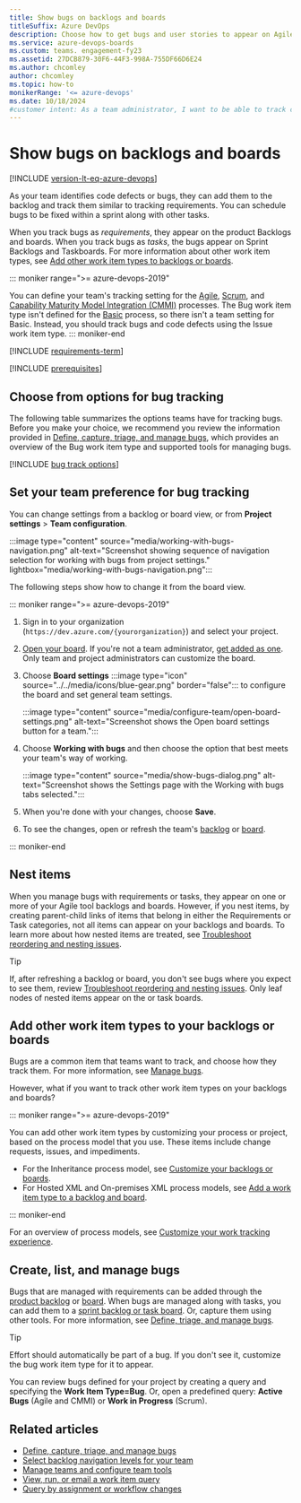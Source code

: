 ```yaml
---
title: Show bugs on backlogs and boards
titleSuffix: Azure DevOps 
description: Choose how to get bugs and user stories to appear on Agile tools in Azure Boards. You can track bugs as requirements or tasks.
ms.service: azure-devops-boards
ms.custom: teams. engagement-fy23
ms.assetid: 27DCB879-30F6-44F3-998A-755DF66D6E24
ms.author: chcomley
author: chcomley
ms.topic: how-to
monikerRange: '<= azure-devops'
ms.date: 10/18/2024
#customer intent: As a team administrator, I want to be able to track code defects as part of the backlog in Azure Boards so the team can track them in the same way as requirements or tasks.
---
```


# Show bugs on backlogs and boards  

[!INCLUDE [version-lt-eq-azure-devops](../../includes/version-lt-eq-azure-devops.md)]

As your team identifies code defects or bugs, they can add them to the backlog and track them similar to tracking requirements. You can schedule bugs to be fixed within a sprint along with other tasks.

When you track bugs as *requirements*, they appear on the product Backlogs and boards. When you track bugs as *tasks*, the bugs appear on Sprint Backlogs and Taskboards. For more information about other work item types, see [Add other work item types to backlogs or boards](#add-other-wits).

::: moniker range=">= azure-devops-2019"

You can define your team's tracking setting for the [Agile](../../boards/work-items/guidance/agile-process.md), [Scrum](../../boards/work-items/guidance/scrum-process.md), and [Capability Maturity Model Integration (CMMI)](../../boards/work-items/guidance/cmmi-process.md) processes. The Bug work item type isn't defined for the [Basic](../../boards/get-started/plan-track-work.md) process, so there isn't a team setting for Basic. Instead, you should track bugs and code defects using the Issue work item type.
::: moniker-end

[!INCLUDE [requirements-term](../../boards/includes/note-requirements-terms.md)]

[!INCLUDE [prerequisites](includes/prerequisites-team-settings.md)]

## Choose from options for bug tracking

The following table summarizes the options teams have for tracking bugs. Before you make your choice, we recommend you review the information provided in [Define, capture, triage, and manage bugs](../../boards/backlogs/manage-bugs.md), which provides an overview of the Bug work item type and supported tools for managing bugs.

[!INCLUDE [bug track options](../../boards/includes/show-bugs-matrix-options.md)]

## Set your team preference for bug tracking

You can change settings from a backlog or board view, or from **Project settings** > **Team configuration**.

:::image type="content" source="media/working-with-bugs-navigation.png" alt-text="Screenshot showing sequence of navigation selection for working with bugs from project settings." lightbox="media/working-with-bugs-navigation.png":::

The following steps show how to change it from the board view.

::: moniker range=">= azure-devops-2019"  

1. Sign in to your organization (`https://dev.azure.com/{yourorganization}`) and select your project.
1. [Open your board](../../boards/boards/kanban-quickstart.md). If you're not a team administrator, [get added as one](add-team-administrator.md). Only team and project administrators can customize the board.
1. Choose **Board settings** :::image type="icon" source="../../media/icons/blue-gear.png" border="false"::: to configure the board and set general team settings.

   :::image type="content" source="media/configure-team/open-board-settings.png" alt-text="Screenshot shows the Open board settings button for a team.":::  

1. Choose **Working with bugs** and then choose the option that best meets your team's way of working.

   :::image type="content" source="media/show-bugs-dialog.png" alt-text="Screenshot shows the Settings page with the Working with bugs tabs selected.":::  

1. When you're done with your changes, choose **Save**.  

1. To see the changes, open or refresh the team's [backlog](../../boards/backlogs/create-your-backlog.md) or [board](../../boards/boards/kanban-overview.md).

::: moniker-end

## Nest items

When you manage bugs with requirements or tasks, they appear on one or more of your Agile tool backlogs and boards. However, if you nest items, by creating parent-child links of items that belong in either the Requirements or Task categories, not all items can appear on your backlogs and boards. To learn more about how nested items are treated, see [Troubleshoot reordering and nesting issues](../../boards/backlogs/resolve-backlog-reorder-issues.md).

> [!TIP]  
> If, after refreshing a backlog or board, you don't see bugs where you expect to see them, review [Troubleshoot reordering and nesting issues](../../boards/backlogs/resolve-backlog-reorder-issues.md). Only leaf nodes of nested items appear on the or task boards.  
>
<a id="add-other-wits"></a> 

## Add other work item types to your backlogs or boards

Bugs are a common item that teams want to track, and choose how they track them. For more information, see [Manage bugs](../../boards/backlogs/manage-bugs.md).

However, what if you want to track other work item types on your backlogs and boards?  

::: moniker range=">= azure-devops-2019"  

You can add other work item types by customizing your process or project, based on the process model that you use. These items include change requests, issues, and impediments.

- For the Inheritance process model, see [Customize your backlogs or boards](work/customize-process-backlogs-boards.md).
- For Hosted XML and On-premises XML process models, see [Add a work item type to a backlog and board](../../reference/add-wits-to-backlogs-and-boards.md).

::: moniker-end

For an overview of process models, see [Customize your work tracking experience](../../reference/customize-work.md).  

## Create, list, and manage bugs

Bugs that are managed with requirements can be added through the [product backlog](../../boards/backlogs/create-your-backlog.md) or [board](../../boards/boards/kanban-quickstart.md). When bugs are managed along with tasks, you can add them to a [sprint backlog or task board](../../boards/sprints/add-tasks.md). Or, capture them using other tools. For more information, see [Define, triage, and manage bugs](../../boards/backlogs/manage-bugs.md).

> [!TIP]
> Effort should automatically be part of a bug. If you don't see it, customize the bug work item type for it to appear.

You can review bugs defined for your project by creating a query and specifying the **Work Item Type=Bug**. Or, open a predefined query: **Active Bugs** (Agile and CMMI) or **Work in Progress** (Scrum).  

## Related articles

- [Define, capture, triage, and manage bugs](../../boards/backlogs/manage-bugs.md)
- [Select backlog navigation levels for your team](select-backlog-navigation-levels.md)
- [Manage teams and configure team tools](manage-teams.md)
- [View, run, or email a work item query](../../boards/queries/view-run-query.md)
- [Query by assignment or workflow changes](../../boards/queries/query-by-workflow-changes.md)
